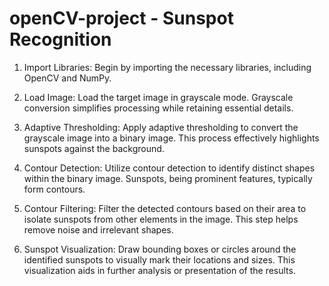 # openCV-project - Sunspot Recognition

1. Import Libraries: Begin by importing the necessary libraries, including OpenCV and NumPy.

2. Load Image: Load the target image in grayscale mode. Grayscale conversion simplifies processing while retaining essential details.
  
3. Adaptive Thresholding: Apply adaptive thresholding to convert the grayscale image into a binary image. This process effectively highlights sunspots against the background.
  
4. Contour Detection: Utilize contour detection to identify distinct shapes within the binary image. Sunspots, being prominent features, typically form contours.
  
5. Contour Filtering: Filter the detected contours based on their area to isolate sunspots from other elements in the image. This step helps remove noise and irrelevant shapes.
  
6. Sunspot Visualization: Draw bounding boxes or circles around the identified sunspots to visually mark their locations and sizes. This visualization aids in further analysis or presentation of the results.




